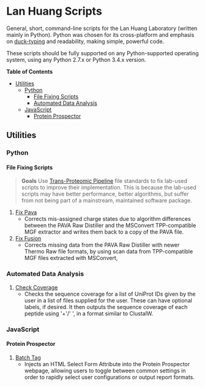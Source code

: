 # Lan Huang Scripts
General, short, command-line scripts for the Lan Huang Laboratory (written mainly in Python). Python was chosen for its cross-platform and emphasis on [duck-typing](https://en.wikipedia.org/wiki/Duck_typing) and readability, making simple, powerful code.

These scripts should be fully supported on any Python-supported operating system, using any Python 2.7.x or Python 3.4.x version.

**Table of Contents**

- [Utilities](#utilities)
  - [Python](#python)
    - [File Fixing Scripts](#file-fixing-scripts)
    - [Automated Data Analysis](#automated-data-analysis)
  - [JavaScript](#javascript)
    - [Protein Prospector](#protein-prospector)

## Utilities

### Python

#### File Fixing Scripts

> **Goals**
> Use [Trans-Proteomic Pipeline](http://www.ncbi.nlm.nih.gov/pmc/articles/PMC3017125/) file standards to fix lab-used scripts to improve their implementation. This is because the lab-used scripts may have better performance, better algorithms, but suffer from not being part of a mainstream, maintained software package.

1. [Fix Pava](https://github.com/Alexhuszagh/Lan-Huang-Scripts/blob/master/python/fix_pava.py)
    * Corrects mis-assigned charge states due to algorithm differences between the PAVA Raw Distiller and the MSConvert TPP-compatible MGF extractor and writes them back to a copy of the PAVA file.
2. [Fix Fusion](https://github.com/Alexhuszagh/Lan-Huang-Scripts/blob/master/python/fix_pava.py)
    * Corrects missing data from the PAVA Raw Distiller with newer Thermo Raw file formats, by using scan data from TPP-compatible MGF files extracted with MSConvert,

### Automated Data Analysis

1. [Check Coverage](https://github.com/Alexhuszagh/Lan-Huang-Scripts/blob/master/python/check_coverage.py)
    * Checks the sequence coverage for a list of UniProt IDs given by the user in a list of files supplied for the user. These can have optional labels, if desired. It then outputs the sequence coverage of each peptide using '+'/' ', in a format similar to ClustalW.

### JavaScript

#### Protein Prospector

1. [Batch Tag](https://github.com/Alexhuszagh/Lan-Huang-Scripts/blob/master/javascript/batch_tag.js)
    * Injects an HTML Select Form Attribute into the Protein Prospector webpage, allowing users to toggle between common settings in order to rapidly select user configurations or output report formats.

